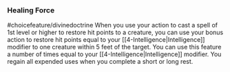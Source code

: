 ### Healing Force
#choicefeature/divinedoctrine
When you use your action to cast a spell of 1st level or higher to restore hit points to a creature, you can use your bonus action to restore hit points equal to your [[4-Intelligence|Intelligence]] modifier to one creature within 5 feet of the target. You can use this feature a number of times equal to your [[4-Intelligence|Intelligence]] modifier. You regain all expended uses when you complete a short or long rest.